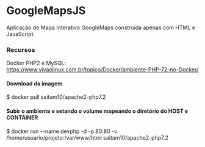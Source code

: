 # GoogleMapsJS
Aplicação de Mapa Interativo GoogleMaps construída apenas com HTML e JavaScript.

### Recursos
Docker PHP2 e MySQL: https://www.vivaolinux.com.br/topico/Docker/ambiente-PHP-72-no-Docker/

#### Download da imagem
  $ docker pull saitam10/apache2-php7.2 

#### Subir o ambiente e setando o volume mapeando o diretório do HOST e CONTAINER
  $ docker run --name devphp -d -p 80:80 -v /home/usuario/projeto:/var/www/html saitam10/apache2-php7.2 